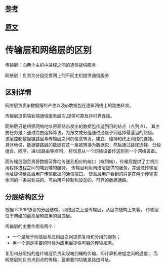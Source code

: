 
## [参考](https://blog.csdn.net/DT1105461889/article/details/64169390)

## [原文](https://blog.csdn.net/qq_28267025/article/details/73604368)

# 传输层和网络层的区别

传输层：向两个主机中进程之间的通信提供服务

网络层：负责为分组交换网上的不同主机提供通信服务

## 区别详情

网络层负责ip数据报的产生以及ip数据包在逻辑网络上的路由转发。

传输层提供端到端通信服务层次,提供可靠及非可靠连接。

网络层只是根据网络地址将源结点发出的数据包传送到目的结点（点到点），
其主要任务是：通过路由选择算法，为报文或分组通过通信子网选择最适当的路径。
该层控制数据链路层与传输层之间的信息转发，建立、维持和终止网络的连接。
具体地说，数据链路层的数据在这一层被转换为数据包，然后通过路径选择、分段组合、顺序、进/出路由等控制，
将信息从一个网络设备传送到另一个网络设备。

而传输层则负责将数据可靠地传送到相应的端口（端到端），传输层提供了主机应用程序进程之间的端到端的服务。
传输层利用网络层提供的服务，并通过传输层地址提供给高层用户传输数据的通信端口，
使高层用户看到的只是在两个传输实体间的一条端到端的、可由用户控制和设定的、可靠的数据通路。
 
## 分层结构区分
根据TCP/IP协议的分层结构，网络层之上是传输层，从层次结构上来看，
传输层位于网络的最高层和应用的最底层。

传输层的主要作用有两个：

- 一个是居于网络层与应用层之间提供复用和分用的服务；
- 另一个则是需要的时候为应用层提供可靠的传输服务。

复用和分用指的是传输层负责实现端到端的传输，即计算机进程之间的通信；
而网络层则负责点到点的传输，最重要的功能是路由寻址。

 